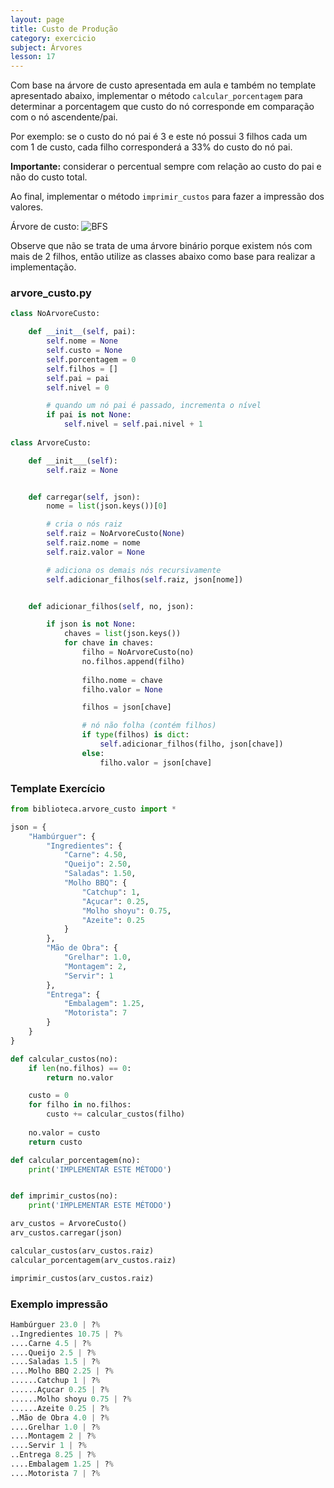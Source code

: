```yaml
---
layout: page
title: Custo de Produção
category: exercicio
subject: Árvores
lesson: 17
---
```

Com base na árvore de custo apresentada em aula e também no template apresentado abaixo, implementar o método ```calcular_porcentagem``` para determinar a porcentagem que custo do nó corresponde em comparação com o nó ascendente/pai.

Por exemplo: se o custo do nó pai é 3 e este nó possui 3 filhos cada um com 1 de custo, cada filho corresponderá a 33% do custo do nó pai.

**Importante:** considerar o percentual sempre com relação ao custo do pai e não do custo total.

Ao final, implementar o método ```imprimir_custos``` para fazer a impressão dos valores.

Árvore de custo:
![BFS](/estruturas/exercicios/38_custo_hamburguer.jpg)

Observe que não se trata de uma árvore binário porque existem nós com mais de 2 filhos, então utilize as classes abaixo como base para realizar a implementação.


### arvore_custo.py
```python
class NoArvoreCusto:

    def __init__(self, pai):
        self.nome = None
        self.custo = None
        self.porcentagem = 0
        self.filhos = []
        self.pai = pai
        self.nivel = 0

        # quando um nó pai é passado, incrementa o nível
        if pai is not None:
            self.nivel = self.pai.nivel + 1
        
class ArvoreCusto:

    def __init___(self):
        self.raiz = None


    def carregar(self, json):
        nome = list(json.keys())[0]

        # cria o nós raiz
        self.raiz = NoArvoreCusto(None)
        self.raiz.nome = nome
        self.raiz.valor = None

        # adiciona os demais nós recursivamente
        self.adicionar_filhos(self.raiz, json[nome])


    def adicionar_filhos(self, no, json):

        if json is not None:
            chaves = list(json.keys())
            for chave in chaves:
                filho = NoArvoreCusto(no)
                no.filhos.append(filho)
                
                filho.nome = chave
                filho.valor = None

                filhos = json[chave]

                # nó não folha (contém filhos)
                if type(filhos) is dict:
                    self.adicionar_filhos(filho, json[chave])
                else:
                    filho.valor = json[chave]
```

### Template Exercício
```python
from biblioteca.arvore_custo import *

json = {
    "Hambúrguer": {
        "Ingredientes": {
            "Carne": 4.50,
            "Queijo": 2.50,
            "Saladas": 1.50,
            "Molho BBQ": {
                "Catchup": 1,
                "Açucar": 0.25,
                "Molho shoyu": 0.75,
                "Azeite": 0.25
            }
        },
        "Mão de Obra": {
            "Grelhar": 1.0,
            "Montagem": 2,
            "Servir": 1
        },
        "Entrega": {
            "Embalagem": 1.25,
            "Motorista": 7
        }
    }
}

def calcular_custos(no):
    if len(no.filhos) == 0:
        return no.valor

    custo = 0
    for filho in no.filhos:
        custo += calcular_custos(filho)
    
    no.valor = custo
    return custo

def calcular_porcentagem(no):
    print('IMPLEMENTAR ESTE MÉTODO')


def imprimir_custos(no):
    print('IMPLEMENTAR ESTE MÉTODO')

arv_custos = ArvoreCusto()
arv_custos.carregar(json)

calcular_custos(arv_custos.raiz)
calcular_porcentagem(arv_custos.raiz)

imprimir_custos(arv_custos.raiz)
```

### Exemplo impressão
```python
Hambúrguer 23.0 | ?%
..Ingredientes 10.75 | ?%
....Carne 4.5 | ?%
....Queijo 2.5 | ?%
....Saladas 1.5 | ?%
....Molho BBQ 2.25 | ?%
......Catchup 1 | ?%
......Açucar 0.25 | ?%
......Molho shoyu 0.75 | ?%
......Azeite 0.25 | ?%
..Mão de Obra 4.0 | ?%
....Grelhar 1.0 | ?%
....Montagem 2 | ?%
....Servir 1 | ?%
..Entrega 8.25 | ?%
....Embalagem 1.25 | ?%
....Motorista 7 | ?%
```